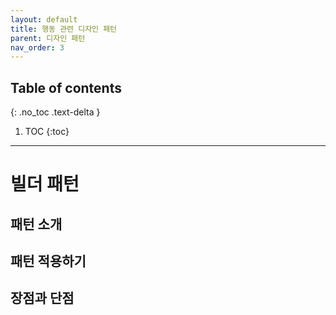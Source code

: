 ```yaml
---
layout: default
title: 행동 관련 디자인 패턴
parent: 디자인 패턴
nav_order: 3
---
```

## Table of contents
{: .no_toc .text-delta }

1. TOC
{:toc}
---

# **빌더 패턴**

## 패턴 소개

## 패턴 적용하기

## 장점과 단점